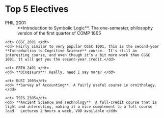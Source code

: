 <h1> Top 5 Electives </h1>

<dl>
	<dt> PHIL 2001 </dt>
	<dd> **Introduction to Symbolic Logic**.  The one-semester, philosophy version of the first quarter of COMP 1805</dd>

	<dt> CGSC 2001 </dt>
	<dd> Fairly similar to very popular CGSC 1001, this is the second-year **Introduction to Cognitive Science** course.  It's still an interesting course, and even though it's a bit more work than CGSC 1001, it will get you the second-year credit.</dd>

	<dt> ERTH 2401 </dt>
	<dd> **Dinosaurs**! Really, need I say more? </dd>

	<dt> BUSI 1003</dt>
	<dd> **Survey of Accounting**. A fairly useful course in ornithology.</dd>

	<dt> TSES 2305</dt>
	<dd> **Ancient Science and Technology**  A full-credit course that is light and interesting, making it a nice complement to a full course load.  Lectures 2 hours a week, VOD available </dd>
</dl>
